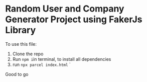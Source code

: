 #  Random User and Company Generator Project using FakerJs Library

To use this file: 
1. Clone the repo
2. Run `npm i`in terminal, to install all dependencies
3. run `npx parcel index.html` `

Good to go
